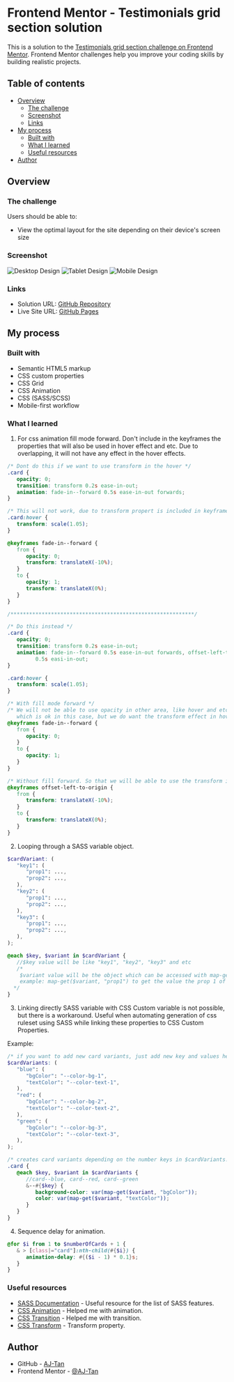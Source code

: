 # Frontend Mentor - Testimonials grid section solution

This is a solution to the [Testimonials grid section challenge on Frontend Mentor](https://www.frontendmentor.io/challenges/testimonials-grid-section-Nnw6J7Un7). Frontend Mentor challenges help you improve your coding skills by building realistic projects.

## Table of contents

-  [Overview](#overview)
   -  [The challenge](#the-challenge)
   -  [Screenshot](#screenshot)
   -  [Links](#links)
-  [My process](#my-process)
   -  [Built with](#built-with)
   -  [What I learned](#what-i-learned)
   -  [Useful resources](#useful-resources)
-  [Author](#author)

## Overview

### The challenge

Users should be able to:

-  View the optimal layout for the site depending on their device's screen size

### Screenshot

![Desktop Design](<screenshot/Design - Desktop Design - AJ.png>)
![Tablet Design](<screenshot/Design - Tablet Design - AJ.png>)
![Mobile Design](<screenshot/Design - Mobile Design - AJ.png>)

### Links

-  Solution URL: [GitHub Repository](https://github.com/AJ-Tan/7.-Frontend-Mentor---Testimonial-Grid-HTML-SASS-)
-  Live Site URL: [GitHub Pages](https://aj-tan.github.io/7.-Frontend-Mentor---Testimonial-Grid-HTML-SASS-/)

## My process

### Built with

-  Semantic HTML5 markup
-  CSS custom properties
-  CSS Grid
-  CSS Animation
-  CSS (SASS/SCSS)
-  Mobile-first workflow

### What I learned

1. For css animation fill mode forward. Don't include in the keyframes the properties that will also be used in
   hover effect and etc. Due to overlapping, it will not have any effect in the hover effects.

```css
/* Dont do this if we want to use transform in the hover */
.card {
   opacity: 0;
   transition: transform 0.2s ease-in-out;
   animation: fade-in--forward 0.5s ease-in-out forwards;
}

/* This will not work, due to transform propert is included in keyframe with fill mode forwards */
.card:hover {
   transform: scale(1.05);
}

@keyframes fade-in--forward {
   from {
      opacity: 0;
      transform: translateX(-10%);
   }
   to {
      opacity: 1;
      transform: translateX(0%);
   }
}

/***********************************************************/

/* Do this instead */
.card {
   opacity: 0;
   transition: transform 0.2s ease-in-out;
   animation: fade-in--forward 0.5s ease-in-out forwards, offset-left-to-origin
         0.5s easi-in-out;
}

.card:hover {
   transform: scale(1.05);
}

/* With fill mode forward */
/* We will not be able to use opacity in other area, like hover and etc for the card class.
   which is ok in this case, but we do want the transform effect in hover. */
@keyframes fade-in--forward {
   from {
      opacity: 0;
   }
   to {
      opacity: 1;
   }
}

/* Without fill forward. So that we will be able to use the transform in hover */
@keyframes offset-left-to-origin {
   from {
      transform: translateX(-10%);
   }
   to {
      transform: translateX(0%);
   }
}
```

2. Looping through a SASS variable object.

```scss
$cardVariant: (
   "key1": (
      "prop1": ...,
      "prop2": ...,
   ),
   "key2": (
      "prop1": ...,
      "prop2": ...,
   ),
   "key3": (
      "prop1": ...,
      "prop2": ...,
   ),
);

@each $key, $variant in $cardVariant {
   //$key value will be like "key1", "key2", "key3" and etc
   /* 
    $variant value will be the object which can be accessed with map-get()
    example: map-get($variant, "prop1") to get the value the prop 1 of the current set.
  */
}
```

3. Linking directly SASS variable with CSS Custom variable is not possible, but there is a workaround.
   Useful when automating generation of css ruleset using SASS while linking these properties to CSS Custom Properties.

Example:

```scss
/* if you want to add new card variants, just add new key and values here */
$cardVariants: (
   "blue": (
      "bgColor": "--color-bg-1",
      "textColor": "--color-text-1",
   ),
   "red": (
      "bgColor": "--color-bg-2",
      "textColor": "--color-text-2",
   ),
   "green": (
      "bgColor": "--color-bg-3",
      "textColor": "--color-text-3",
   ),
);

/* creates card variants depending on the number keys in $cardVariants! */
.card {
   @each $key, $variant in $cardVariants {
      //card--blue, card--red, card--green
      &--#{$key} {
         background-color: var(map-get($variant, "bgColor"));
         color: var(map-get($variant, "textColor"));
      }
   }
}
```

4. Sequence delay for animation.

```scss
@for $i from 1 to $numberOfCards + 1 {
   & > [class|="card"]:nth-child(#{$i}) {
      animation-delay: #{($i - 1) * 0.1}s;
   }
}
```

### Useful resources

-  [SASS Documentation](https://sass-lang.com/documentation/) - Useful resource for the list of SASS features.
-  [CSS Animation](https://www.w3schools.com/css/css3_animations.asp) - Helped me with animation.
-  [CSS Transition](https://www.w3schools.com/css/css3_transitions.asp) - Helped me with transition.
-  [CSS Transform](https://www.w3schools.com/cssref/css3_pr_transform.php) - Transform property.

## Author

-  GitHub - [AJ-Tan](https://github.com/AJ-Tan)
-  Frontend Mentor - [@AJ-Tan](https://www.frontendmentor.io/profile/AJ-Tan)
